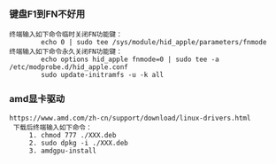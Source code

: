 ### 键盘F1到FN不好用
    终端输入如下命令临时关闭FN功能键：
            echo 0 | sudo tee /sys/module/hid_apple/parameters/fnmode
    终端输入如下命令永久关闭FN功能键：
            echo options hid_apple fnmode=0 | sudo tee -a /etc/modprobe.d/hid_apple.conf
            sudo update-initramfs -u -k all

### amd显卡驱动
    https://www.amd.com/zh-cn/support/download/linux-drivers.html
     下载后终端输入如下命令：
         1. chmod 777 ./XXX.deb
         2. sudo dpkg -i ./XXX.deb
         3. amdgpu-install


